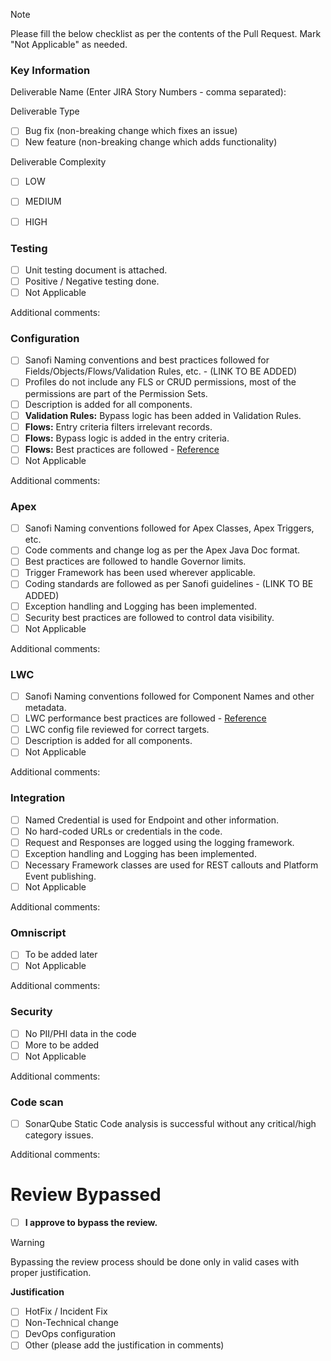 > [!NOTE]
> Please fill the below checklist as per the contents of the Pull Request. 
> Mark "Not Applicable" as needed.

### Key Information

Deliverable Name (Enter JIRA Story Numbers - comma separated):

Deliverable Type

- [ ] Bug fix (non-breaking change which fixes an issue)
- [ ] New feature (non-breaking change which adds functionality)

Deliverable Complexity

- [ ] LOW
- [ ] MEDIUM
- [ ] HIGH


### Testing

- [ ] Unit testing document is attached.
- [ ] Positive / Negative testing done.
- [ ] Not Applicable

Additional comments: 

### Configuration

- [ ] Sanofi Naming conventions and best practices followed for Fields/Objects/Flows/Validation Rules, etc.  - (LINK TO BE ADDED)
- [ ] Profiles do not include any FLS or CRUD permissions, most of the permissions are part of the Permission Sets.
- [ ] Description is added for all components.
- [ ] **Validation Rules:** Bypass logic has been added in Validation Rules.
- [ ] **Flows:** Entry criteria filters irrelevant records.
- [ ] **Flows:** Bypass logic is added in the entry criteria.
- [ ] **Flows:** Best practices are followed - [Reference](https://admin.salesforce.com/blog/2021/the-ultimate-guide-to-flow-best-practices-and-standards)
- [ ] Not Applicable

Additional comments: 

### Apex

- [ ] Sanofi Naming conventions followed for Apex Classes, Apex Triggers, etc.
- [ ] Code comments and change log as per the Apex Java Doc format.
- [ ] Best practices are followed to handle Governor limits. 
- [ ] Trigger Framework has been used wherever applicable.
- [ ] Coding standards are followed as per Sanofi guidelines - (LINK TO BE ADDED)
- [ ] Exception handling and Logging has been implemented.
- [ ] Security best practices are followed to control data visibility.
- [ ] Not Applicable

Additional comments: 

### LWC

- [ ] Sanofi Naming conventions followed for Component Names and other metadata.
- [ ] LWC performance best practices are followed - [Reference](https://developer.salesforce.com/blogs/2020/06/lightning-web-components-performance-best-practices)
- [ ] LWC config file reviewed for correct targets.
- [ ] Description is added for all components.
- [ ] Not Applicable

Additional comments: 

### Integration

- [ ] Named Credential is used for Endpoint and other information.
- [ ] No hard-coded URLs or credentials in the code.
- [ ] Request and Responses are logged using the logging framework.
- [ ] Exception handling and Logging has been implemented.
- [ ] Necessary Framework classes are used for REST callouts and Platform Event publishing.
- [ ] Not Applicable

Additional comments: 

### Omniscript

- [ ] To be added later
- [ ] Not Applicable

Additional comments: 

### Security

- [ ] No PII/PHI data in the code
- [ ] More to be added
- [ ] Not Applicable

Additional comments: 

### Code scan

- [ ] SonarQube Static Code analysis is successful without any critical/high category issues.

Additional comments: 

# Review Bypassed

- [ ] **I approve to bypass the review.**

> [!WARNING]
> Bypassing the review process should be done only in valid cases with proper justification.

**Justification**

- [ ] HotFix / Incident Fix
- [ ] Non-Technical change
- [ ] DevOps configuration
- [ ] Other (please add the justification in comments)
